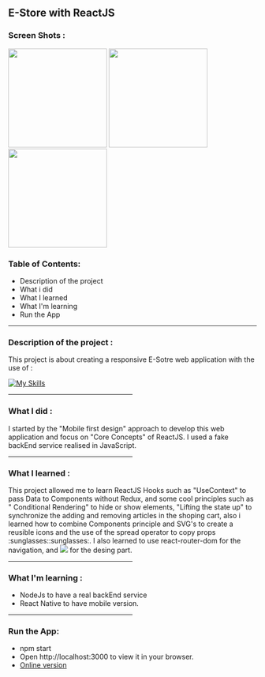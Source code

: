 <h2> E-Store with ReactJS </h2> 
<h3>Screen Shots :</h3>
<div>
<img  width="200" src="https://user-images.githubusercontent.com/96316074/170107450-cef212ac-98b5-47a3-b556-2ab9e39cb665.png"/> <img width="200" src="https://user-images.githubusercontent.com/96316074/170107463-9500fb4e-4314-4f12-a293-6bd184f747a7.png"/> <img width="200" src="https://user-images.githubusercontent.com/96316074/170107471-5211ff33-4cdc-4b95-9496-dc1828fb03bd.png"/>
</div>
<h3>Table of Contents: </h3>
<ul>
  <li>Description of the project </li>
  <li>What i did</li>
  <li>What I learned</li>
  <li>What I'm learning </li>
  <li>Run the App</li>
  </ul>
  
  <hr/>
  
  <h3>Description of the project :</h3>
  <p>This project is about creating a responsive E-Sotre web application with the use of :
  

[![My Skills](https://skills.thijs.gg/icons?i=git,js,react,tailwind&theme=light)](https://skills.thijs.gg) 
  <hr width="50%"/>
  
  <h3>What I did : </h3>
  I started by the "Mobile first design" approach to develop this web application and focus on "Core Concepts" of ReactJS. I used a fake backEnd service realised in JavaScript. 
  <br/>
  <hr width="50%"/>
  <h3>What I learned : </h3>
  This project allowed me to learn ReactJS Hooks such as "UseContext" to pass Data to Components without Redux, and some cool principles such as " Conditional Rendering" to hide or show elements, "Lifting the state up" to synchronize the adding and removing articles in the shoping cart, also i learned how to combine Components principle and SVG's to create a reusible icons and the use of the spread operator to copy props :sunglasses::sunglasses:. I also learned to use react-router-dom for the navigation, <span>and <img src="https://skills.thijs.gg/icons?i=figma,tailwind&theme=light"/> for the desing part.</span>
 
<hr width="50%"/>
<h3>What I'm learning : </h3>
<ul>
  <li>
    NodeJs to have a real backEnd service
  </li>
  <li>
    React Native to have mobile version.
  </li>
  </ul>
<hr width="50%"/>
<h3>Run the App: </h3>
<ul>
  <li>
    npm start
  </li>
  <li>
    Open http://localhost:3000 to view it in your browser.
  </li>
  <li><a href="https://jugurthamoad.github.io/e_store">Online version</a></li>
  </ul>
 <br />

